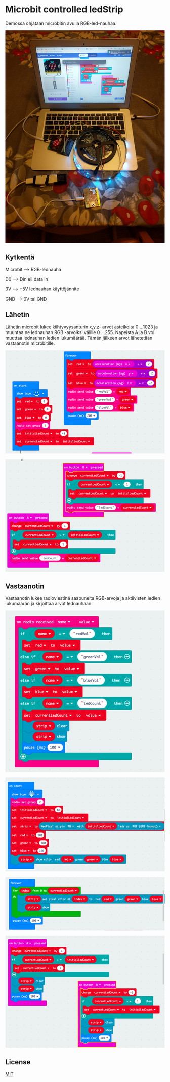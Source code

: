 # Microbit controlled ledStrip

Demossa ohjataan microbitin avulla RGB-led-nauhaa.


![](images/img7.jpg)

## Kytkentä

Microbit --> RGB-lednauha

D0 --> Din eli data in

3V --> +5V lednauhan käyttöjännite

GND --> 0V tai GND

## Lähetin

Lähetin microbit lukee kiihtyvyysanturin x,y,z- arvot asteikolta 0 ...1023 ja muuntaa ne lednauhan RGB -arvoiksi välille 0 ...255. Napeista A ja B voi muuttaa lednauhan ledien lukumäärää. Tämän jälkeen arvot lähetetään vastaanotin microbitille.

![](images/img1.png)

![](images/img2.png)

## Vastaanotin
Vastaanotin lukee radioviestinä saapuneita RGB-arvoja ja aktiivisten ledien lukumäärän ja kirjoittaa arvot lednauhaan.

![](images/img3.png)

![](images/img4.png)

![](images/img5.png)

![](images/img6.png)

## License
[MIT](https://choosealicense.com/licenses/mit/)
